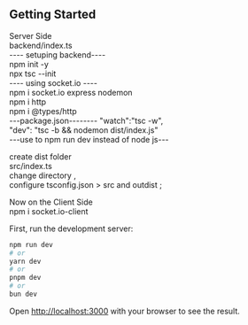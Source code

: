 
## Getting Started

Server Side <br>
backend/index.ts <br>
---- setuping backend---- <br>
npm init  -y <br>
npx tsc --init <br>
---- using socket.io ---- <br>
npm i socket.io express nodemon <br>
npm i http <br>
npm i @types/http <br>
---package.json--------
"watch":"tsc -w", <br>
"dev": "tsc -b && nodemon dist/index.js" <br>
---use to npm run dev instead of node js--- <br>

create dist folder <br>
src/index.ts <br>
change directory ,  <br>
configure tsconfig.json > src and outdist ; <br>


Now on the Client Side <br>
npm i socket.io-client <br>

First, run the development server:

```bash
npm run dev
# or
yarn dev
# or
pnpm dev
# or
bun dev
```

Open [http://localhost:3000](http://localhost:3000) with your browser to see the result.

